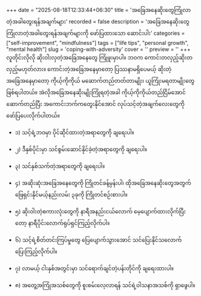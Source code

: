 +++
date = "2025-08-18T12:33:44+06:30"
title = 'အခြေအနေဆိုးတွေကြုံလာတဲ့အခါတွေးရန်အချက်များ'
recorded = false
description = 'အခြေအနေဆိုးတွေကြုံလာတဲ့အခါတွေးရန်အချက်များကို ဖော်ပြထားသော ဆောင်းပါး'
categories = ["self-improvement", "mindfulness"]
tags = ["life tips", "personal growth", "mental health"]
slug = 'coping-with-adversity'
cover = ''
preview = ''
+++
လူတိုင်းလိုလို ဆိုးဝါးလှတဲ့အခြေအနေတွေ ကြုံဖူးမှာပါ။ ဘဝက ကောင်းတလှည့်ဆိုးတလှည့်မဟုတ်လား။ ကောင်းတဲ့အခြေအနေမှာတော့ ပြဿနာမရှိပေမယ့် ဆိုးတဲ့အခြေအနေမှာတော့ ကိုယ့်ကိုကိုယ် မဆောက်တည်တတ်တာမျိုး၊ ယူကြုံးမရတာမျိုးတွေ ဖြစ်ရပါတယ်။ အဲလိုအခြေအနေဆိုးမျိုးကြုံရတဲ့အခါ ကိုယ့်ကိုကိုယ်တည်ငြိမ်အောင် ဆောက်တည်ပြီး အကောင်းဘက်ကတွေးနိုင်အောင် လုပ်သင့်တဲ့အချက်လေးတွေကို ဖော်ပြပေးလိုက်ပါတယ်။

- ၁) သင့်ရဲ့ဘဝမှာ ပိုင်ဆိုင်ထားတဲ့အရာတွေကို ချရေးပါ။

- ၂) ဒီနှစ်ပိုင်းမှာ သင်စွမ်းဆောင်နိုင်ခဲ့တဲ့အရာတွေကို ချရေးပါ။

- ၃) သင်နှစ်သက်တဲ့အရာတွေကို ချရေးပါ။

- ၄) အဆိုးဆုံးအခြေအနေတွေကို ကြိုတင်ခန့်မှန်းပါ၊ ထိုအခြေအနေဆိုးတွေအတွက် ဖြေရှင်းနိုင်မယ့်နည်းလမ်း ၃ခုကို ကြိုတင်စဉ်းစားပါ။

- ၅) ဆိုးဝါးတဲ့စကားလုံးတွေကို နာရီအနည်းငယ်လောက် မေ့ပျောက်ထားလိုက်ပြီးတော့ နာရီပိုင်းလောက်ရုပ်ရှင်ကြည့်လိုက်ပါ။

- ၆) သင့်ရဲ့စိတ်တင်းကြပ်မှုတွေ ပြေပျောက်သွားအောင် သင်ပြေးနိုင်သလောက် ပြေးကြည့်လိုက်ပါ။

- ၇) လာမယ့် ငါးနှစ်အတွင်းမှာ သင်ရောက်ချင်တဲ့ပန်းတိုင်ကို ချရေးထားပါ။

- ၈) အတွေ့အကြုံအသစ်တွေကို စူးစမ်းလေ့လာရန် သင်ရဲ့ဝါသနာအသစ်ကို ရှာဖွေပါ။